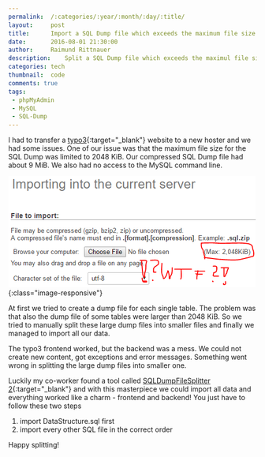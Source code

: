```yaml
---
permalink:	/:categories/:year/:month/:day/:title/
layout:     post
title:      Import a SQL Dump file which exceeds the maximum file size
date:       2016-08-01 21:30:00
author:     Raimund Rittnauer
description:    Split a SQL Dump file which exceeds the maximul file size in smaller parts, to import this file in phpMyAdmin
categories: tech
thumbnail:  code
comments: true
tags:
 - phpMyAdmin
 - MySQL
 - SQL-Dump
---
```


I had to transfer a [typo3][1]{:target="_blank"} website to a new hoster and we had some issues. One of our issue was that the maximum file size for the SQL Dump was limited to
2048 KiB. Our compressed SQL Dump file had about 9 MiB. We also had no access to the MySQL command line.

![phpMyAdmin Maximum Upload Size][phpmyadmin-maxuploadsize]{:class="image-responsive"}

At first we tried to create a dump file for each single table. The problem was that also the dump file of some tables were larger than 2048 KiB. So we tried to manually
split these large dump files into smaller files and finally we managed to import all our data.

The typo3 frontend worked, but the backend was a mess. We could not create new content, got exceptions and error messages. Something went wrong in splitting the large dump
files into smaller one.

Luckily my co-worker found a tool called [SQLDumpFileSplitter 2][2]{:target="_blank"} and with this masterpiece we could import all data and everything worked like a charm - frontend and backend! You just
have to follow these two steps

1. import DataStructure.sql first
2. import every other SQL file in the correct order

Happy splitting!

[1]: https://docs.typo3.org/typo3cms/InstallationGuide/QuickInstall/GetAndUnpack/Index.html
[2]: http://www.rusiczki.net/2007/01/24/sql-dump-file-splitter/

[phpmyadmin-maxuploadsize]: https://raw.githubusercontent.com/raaaimund/raaaimund.github.io/master/assets/img/phpmyadmin-maxuploadsize.png "phpMyAdmin Maximum Upload Size"
